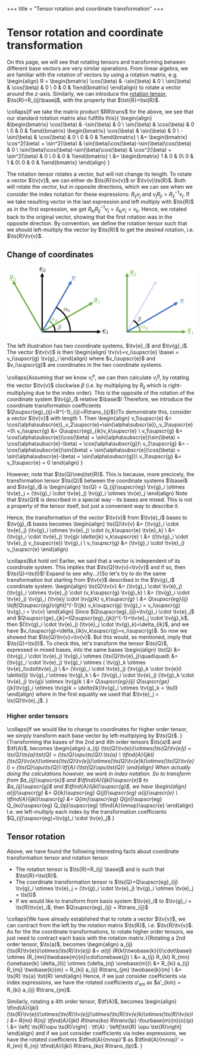 +++
title = "Tensor rotation and coordinate transformation"
+++

# Tensor rotation and coordinate transformation
On this page, we will see that rotating tensors and transforming between different base vectors are very similar operations. From linear algebra, we are familiar with the rotation of vectors by using a rotation matrix, e.g. 
\begin{align}
R = \begin{bmatrix} \cos(\beta) & -\sin(\beta) & 0 \\ \sin(\beta) & \cos(\beta) & 0 \\ 0 & 0 & 1\end{bmatrix}
\end{align}
to rotate a vector around the $z$-axis. Similarly, we can introduce the [rotation tensor](/Theory/SpecialTensors/#proper_orthogonal_rotation_tensors), $\ts{R}=R_{ij}\baseij$, with the property that $\tst{R}=\tsi{R}$. 

\collaps{If we take the matrix product $RR\trans$ for the above, we see that our standard rotation matrix also fullfills this}{
\begin{align}
    &\begin{bmatrix} \cos(\beta) & -\sin(\beta) & 0 \\ \sin(\beta) & \cos(\beta) & 0 \\ 0 & 0 & 1\end{bmatrix} \begin{bmatrix} \cos(\beta) & \sin(\beta) & 0 \\ -\sin(\beta) & \cos(\beta) & 0 \\ 0 & 0 & 1\end{bmatrix} \\
    &= \begin{bmatrix} \cos^2(\beta) + \sin^2(\beta) & \sin(\beta)\cos(\beta)-\sin(\beta)\cos(\beta) & 0 \\ \sin(\beta)\cos(\beta)-\sin(\beta)\cos(\beta) & \cos^2(\beta) + \sin^2(\beta) & 0 \\ 0 & 0 & 1\end{bmatrix} \\
    &= \begin{bmatrix} 1 & 0 & 0\\ 0 & 1 & 0\\ 0 & 0 & 1\end{bmatrix}
\end{align}
}

The rotation tensor rotates a vector, but will not change its length. To rotate a vector $\tv{v}$, we can either do $\ts{R}\tv{v}$ or $\tv{v}\ts{R}$. Both will rotate the vector, but in opposite directions, which we can see when we consider the index notation for these expressions: $R_{ij} v_j$ and $v_j R_{ji} = R^{-1}_{ij} v_j$. If we take resulting vector in the last expression and left multiply with $\ts{R}$ as in the first expression, we get $R_{ki}R^{-1}_{ij} v_j = \delta_{kj} v_j = v_k$. Hence, we rotated back to the original vector, showing that the first rotation was in the opposite direction. By convention, we define the rotation tensor such that we should left-multiply the vector by $\ts{R}$ to get the desired rotation, i.e. $\ts{R}\tv{v}$. 

## Change of coordinates
![alt](/assets/Rotation.svg)

The left illustration has two coordinate systems, $\tv{e}_i$ and $\tv{g}_i$. The vector $\tv{v}$ is then 
\begin{align}
\tv{v}=v_i\supscr{e} \basei = v_i\supscr{g} \tv{g}_i
\end{align}
where $v_i\supscr{e}$ and $v_i\supscr{g}$ are coordinates in the two coordinate systems. 

\collaps{Assuming that we know $v_i^\mathrm{e}$, we can then calculate $v_i^\mathrm{g}$, by rotating the vector $\tv{v}$ clockwise $\beta$ (i.e. by multiplying by $R_{ij}$ which is right-multiplying due to the index order). This is the opposite of the rotation of the coordinate system $\tv{g}_i$ relative $\basei$! Therefore, we introduce the coordinate transformation coefficients $Q\supscr{eg}_{ij}=R^{-1}_{ij}=R\trans_{ij}$}{To demonstrate this, consider a vector $\tv{v}$ with length 1. Then
    \begin{align}
    v_1\supscr{e} &= \cos(\alpha\subscr{e}),\,v_2\supscr{e}=\sin(\alpha\subscr{e}),\,v_3\supscr{e}=0\\
    v_i\supscr{g} &= Q\supscr{eg}_{ik}v_k\supscr{e} \\
    v_1\supscr{g} &=  \cos(\alpha\subscr{e})\cos(\beta) + \sin(\alpha\subscr{e})\sin(\beta) = \cos(\alpha\subscr{e}-\beta) = \cos(\alpha\subscr{g})\\
    v_2\supscr{g} &= -\cos(\alpha\subscr{e})\sin(\beta) + \sin(\alpha\subscr{e})\cos(\beta) = \sin(\alpha\subscr{e}-\beta) = \sin(\alpha\subscr{g})\\
    v_3\supscr{g} &= v_3\supscr{e} = 0
    \end{align}
}

However, note that $\ts{Q}\neq\tst{R}$. This is because, more precicely, the transformation tensor $\ts{Q}$ between the coordinate systems $\basei$ and $\tv{g}_i$ is
\begin{align}
\ts{Q} = Q_{ij}\supscr{eg} \tv{g}_i \otimes \tv{e}_j = (\tv{g}_i \cdot \tv{e}_j) \tv{g}_i \otimes \tv{e}_j
\end{align}
Note that $\ts{Q}$ is described in a special way - its bases are mixed. This is not a property of the tensor itself, but just a convenient way to describe it. 

Hence, the transformation of the vector $\tv{v}$ from $\tv{e}_i$ bases to $\tv{g}_i$ bases becomes
\begin{align}
\ts{Q}\tv{v} &= (\tv{g}_i \cdot \tv{e}_j) (\tv{g}_i \otimes \tv{e}_j) \cdot (v_k\supscr{e} \tv{e}_k) \\
&= (\tv{g}_i \cdot \tv{e}_j) \tv{g}_i \delta_{jk} v_k\supscr{e} \\
&= ((\tv{g}_i \cdot \tv{e}_j) v_j\supscr{e}) \tv{g}_i \\
v_i\supscr{g} &= (\tv{g}_i \cdot \tv{e}_j) v_j\supscr{e}
\end{align}

\collaps{But hold on! Earlier, we said that a vector is independent of its coordinate system. This implies that $\ts{Q}\tv{v}=\tv{v}$ and if so, then $\ts{Q}=\ts{I}$! Expand to see why...}{So let's try to do the same transformation but starting from $\tv{v}$ described in the $\tv{g}_i$ coordinate system.
\begin{align}
\ts{Q}\tv{v} &= (\tv{g}_i \cdot \tv{e}_j) (\tv{g}_i \otimes \tv{e}_j) \cdot (v_k\supscr{g} \tv{g}_k) \\
&= (\tv{g}_i \cdot \tv{e}_j) \tv{g}_i (\tv{e}_j \cdot \tv{g}_k) v_k\supscr{g} \\
&= Q\supscr{eg}_{ij} \left[Q\supscr{eg}\right]^{-1}_{jk} v_k\supscr{g} \tv{g}_i  = v_i\supscr{g} \tv{g}_i  = \tv{v}
\end{align}
Since $Q\supscr{eg}_{ij}=\tv{g}_i \cdot \tv{e}_j$ and $Q\supscr{ge}_{jk}=(Q\supscr{eg}_{jk})^{-1}=\tv{e}_j \cdot \tv{g}_k$, then $(\tv{g}_i \cdot \tv{e}_j) (\tv{e}_j \cdot \tv{g}_k)=\delta_{ik}$, and we have $v_i\supscr{g}=\delta_{ik}v_k\supscr{g}=v_i\supscr{g}$. So now we showed that $\ts{Q}\tv{v}=\tv{v}$. But this would, as mentioned, imply that $\ts{Q}=\ts{I}$. To check this, let's transform the tensor $\ts{Q}$, expressed in mixed bases, into the same bases
\begin{align}
\ts{Q} &= (\tv{g}_i \cdot \tv{e}_j) \tv{g}_i \otimes (\ts{Q}\tv{e}_j)\quad\quad\\
 &= (\tv{g}_i \cdot \tv{e}_j) \tv{g}_i \otimes ( \tv{g}_k \otimes \tv{e}_l\cdot\tv{e}_j) \\
 &= (\tv{g}_i \cdot \tv{e}_j) (\tv{g}_k \cdot \tv{e}_l) \delta_{lj} \tv{g}_i \otimes \tv{g}_k \\
 &= (\tv{g}_i \cdot \tv{e}_j) (\tv{g}_k \cdot \tv{e}_j) \tv{g}_i \otimes \tv{g}_k \\
 &= Q\supscr{eg}_{ij} Q\supscr{ge}_{jk}\tv{g}_i \otimes \tv{g}_k = \delta_{ik}\tv{g}_i \otimes \tv{g}_k = \ts{I}
\end{align}
where in the first equality we used that $\tv{e}_j = \ts{Q}\tv{e}_j$. }

### Higher order tensors
\collaps{If we would like to change to coordinates for higher order tensor, we simply transform each base vector by left-multiplying by $\ts{Q}$. }{Transforming the bases of the 2nd and 4th order tensors $\ts{a}$ and $\tf{A}$, becomes
\begin{align}
a_{ij} (\ts{Q}\tv{e}_i)\otimes(\ts{Q}\tv{e}_j) = \ts{Q}\ts{a}\tst{Q} = (\ts{Q}\opu\ts{Q}):\ts{a} \\
\tfind{A}{ijkl} (\ts{Q}\tv{e}_i)\otimes(\ts{Q}\tv{e}_j)\otimes(\ts{Q}\tv{e}_k)\otimes(\ts{Q}\tv{e}_l) = (\ts{Q}\opu\ts{Q}):\tf{A}:(\tst{Q}\opu\tst{Q})
\end{align}
When actually doing the calculations however, we work in index notation. So to transform from $a_{ij}\supscr{e}$ and $\tfind{A}{ijkl}\supscr{e}$ to $a_{ij}\supscr{g}$ and $\tfind{A}{ijkl}\supscr{g}$, we have
\begin{align}
a_{ij}\supscr{g} &= Q_{ik}\supscr{eg} Q_{jl}\supscr{eg} a_{ij}\supscr{e} \\
\tfind{A}{ijkl}\supscr{g} &= Q_{im}\supscr{eg} Q_{jn}\supscr{eg} Q_{ko}\supscr{eg} Q_{lp}\supscr{eg} \tfind{A}{mnop}\supscr{e} 
\end{align}
I.e. we left-multiply each index by the transformation coefficients $Q_{ij}\supscr{eg}=\tv{g}_i \cdot \tv{e}_j$
}

## Tensor rotation
Above, we have found the following interesting facts about coordinate transformation tensor and rotation tensor.
* The rotation tensor is $\ts{R}=R_{ij} \baseij$ and is such that $\tst{R}=\tsi{R}$. 
* The coordinate transformation tensor is $\ts{Q}=Q\supscr{eg}_{ij} \tv{g}_i \otimes \tv{e}_j = (\tv{g}_i \cdot \tv{e}_j) \tv{g}_i \otimes \tv{e}_j = \ts{I}$
* If we would like to transform from basis system $\tv{e}_i$ to $\tv{g}_i = \ts{R}\tv{e}_i$, then $Q\supscr{eg}_{ij} = R\trans_{ij}$

\collaps{We have already established that to rotate a vector $\tv{v}$, we can contract from the left by the rotation matrix $\ts{R}$, i.e. $\ts{R}\tv{v}$. As for the the coordinate transformations, to rotate higher order tensors, we just need to contract each basis with the rotation matrix.}{Rotating a 2nd order tensor, $\ts{a}$, becomes
\begin{align}
a_{ij} (\ts{R}\tv{e}_i)\otimes(\ts{R}\tv{e}_j) &= a_{ij} (R_{kl}\twobase{k}{l}\cdot\basei) \otimes (R_{mn}\twobase{m}{n}\cdot\onebase{j}) \\
&= a_{ij} R_{kl} R_{mn} (\onebase{k} \delta_{li}) \otimes (\delta_{nj} \onebase{m})\\
&= R_{ki} a_{ij} R_{mj} \twobase{k}{m} = R_{ki} a_{ij} R\trans_{jm} \twobase{k}{m} \\
&= \ts{R} \ts{a} \tst{R}
\end{align}
Hence, if we just consider coefficients via index expressions, we have the rotated coefficients $a'_{km}$ as $a'_{km} = R_{ki} a_{ij} R\trans_{jm}$.

Similarly, rotating a 4th order tensor, $\tf{A}$, becomes
\begin{align}
\tfind{A}{ijkl} (\ts{R}\tv{e}_i)\otimes(\ts{R}\tv{e}_j)\otimes(\ts{R}\tv{e}_k)\otimes(\ts{R}\tv{e}_l) &= R_{mi} R_{nj} \tfind{A}{ijkl} R\trans_{ko} R\trans_{lp} \fourbase{m}{n}{o}{p} \\
&= \left[ \ts{R}\opu \ts{R}\right] : \tf{A} : \left[\tst{R} \opu \tst{R}\right]
\end{align}
and if we just consider coefficients via index expressions, we have the rotated coefficients $\tfind{A}{mnop}'$ as $\tfind{A}{mnop}' = R_{mi} R_{nj} \tfind{A}{ijkl} R\trans_{ko} R\trans_{lp}$. 
}